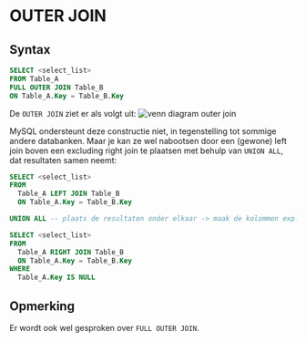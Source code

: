 # OUTER JOIN

## Syntax

```sql
SELECT <select_list>
FROM Table_A
FULL OUTER JOIN Table_B
ON Table_A.Key = Table_B.Key
```

De `OUTER JOIN` ziet er als volgt uit:
![venn diagram outer join](https://modernways.be/myap/it/image/sql/venn%20diagram%20outer%20join.png)

MySQL ondersteunt deze constructie niet, in tegenstelling tot sommige andere databanken. Maar je kan ze wel nabootsen door een (gewone) left join boven een excluding right join te plaatsen met behulp van `UNION ALL`, dat resultaten samen neemt:

```sql
SELECT <select_list>
FROM
  Table_A LEFT JOIN Table_B
  ON Table_A.Key = Table_B.Key

UNION ALL -- plaats de resultaten onder elkaar -> maak de kolommen expliciet! geen *

SELECT <select_list>
FROM
  Table_A RIGHT JOIN Table_B
  ON Table_A.Key = Table_B.Key
WHERE
  Table_A.Key IS NULL
```

## Opmerking

Er wordt ook wel gesproken over `FULL OUTER JOIN`.

